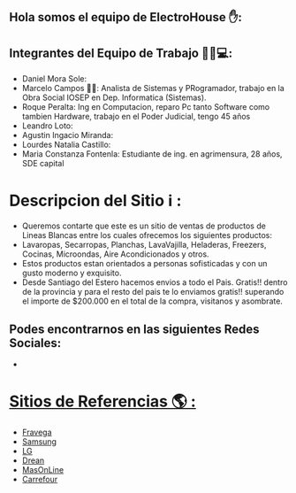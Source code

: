## Hola somos el equipo de ElectroHouse ✋:

## Integrantes del Equipo de Trabajo 👷‍♂️💻:
- Daniel Mora Sole:
- Marcelo Campos 👨‍🦱: Analista de Sistemas y PRogramador, trabajo en la Obra Social IOSEP en Dep. Informatica (Sistemas).
- Roque Peralta: Ing en Computacion, reparo Pc tanto Software como tambien Hardware, trabajo en el Poder Judicial, tengo 45 años  
- Leandro Loto:
- Agustin Ingacio Miranda:
- Lourdes Natalia Castillo:
- Maria Constanza Fontenla: Estudiante de ing. en agrimensura, 28 años, SDE capital

# Descripcion del Sitio ℹ️ :
- Queremos contarte que este es un sitio de ventas de productos de Lineas Blancas entre los cuales ofrecemos los siguientes productos:
- Lavaropas, Secarropas, Planchas, LavaVajilla, Heladeras, Freezers, Cocinas, Microondas, Aire Acondicionados y otros.
- Estos productos estan orientados a personas sofisticadas y con un gusto moderno y exquisito. 
- Desde Santiago del Estero hacemos envios a todo el Pais. Gratis!! dentro de la provincia y para el resto del pais te lo enviamos gratis!! superando el importe de $200.000 en el total de la compra, visitanos y asombrate.

## Podes encontrarnos en las siguientes Redes Sociales: 
- <a href="https://www.facebook.com/#">


# Sitios de Referencias 🌎 :

- [Fravega](https://www.fravega.com/)
- [Samsung](https://www.samsung.com/ar/)
- [LG](https://www.lg.com/ar/electrodomesticos)
- [Drean](https://drean.com.ar/)
- [MasOnLine](https://www.masonline.com.ar)
- [Carrefour](https://www.carrefour.com.ar/)

